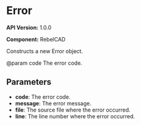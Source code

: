 # Error

**API Version:** 1.0.0

**Component:** RebelCAD

Constructs a new Error object.

@param code The error code.

## Parameters

- **code**: The error code.
- **message**: The error message.
- **file**: The source file where the error occurred.
- **line**: The line number where the error occurred.

